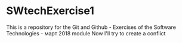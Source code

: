 # SWtechExercise1
This is a repository for the Git and Github - Exercises of the Software Technologies - март 2018 module
Now I'll try to create a conflict
